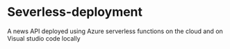 # Severless-deployment
A news API deployed using Azure serverless functions on the cloud and on Visual studio code locally
